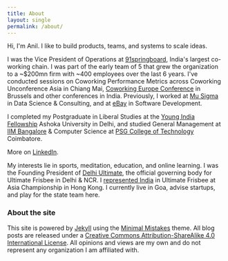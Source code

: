 ```yaml
---
title: About
layout: single
permalink: /about/
---
```

Hi, I'm Anil. I like to build products, teams, and systems to scale ideas.

I was the Vice President of Operations at [91springboard](https://www.91springboard.com/), India's largest co-working chain. I was part of the early team of 5 that grew the organization to a ~$200mn firm with ~400 employees over the last 6 years. I've conducted sessions on Coworking Performance Metrics across Coworking Unconference Asia in Chiang Mai, [Coworking Europe Conference](https://socialworkplaces.com/coworking-measure-metrics-business/) in Brussels and other conferences in India. 
Previously, I worked at [Mu Sigma](https://www.mu-sigma.com/) in Data Science & Consulting, and at [eBay](https://www.ebay.com/) in Software Development. 

I completed my Postgraduate in Liberal Studies at the [Young India Fellowship](https://ashoka.edu.in/yif) Ashoka University in Delhi, and studied General Management at [IIM Bangalore](https://www.iimb.ac.in/home) & Computer Science at [PSG College of Technology](https://www.psgtech.edu/) Coimbatore.

More on [LinkedIn](https://www.linkedin.com/in/anilgeorge04/).

My interests lie in sports, meditation, education, and online learning. I was the Founding President of [Delhi Ultimate](https://www.facebook.com/pg/DelhiUltimate/about/), the official governing body for Ultimate Frisbee in Delhi & NCR. I [represented India](https://indiaultimate.org/2015-aouc-team-india) in Ultimate Frisbee at Asia Championship in Hong Kong. I currently live in Goa, advise startups, and play for the state team here.


### About the site
This site is powered by [Jekyll](jekyllrb.com/) using the [Minimal Mistakes](https://mademistakes.com/minimal-mistakes/) theme. 
All blog posts are released under a [Creative Commons Attribution-ShareAlike 4.0 International License](https://creativecommons.org/licenses/by-sa/4.0/).
All opinions and views are my own and do not represent any organization I am affiliated with.